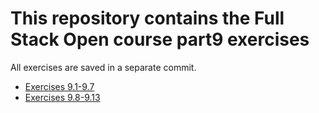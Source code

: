 # This repository contains the Full Stack Open course part9 exercises

All exercises are saved in a separate commit.

- [Exercises 9.1-9.7](./calculator/)
- [Exercises 9.8-9.13](./patientor/)
